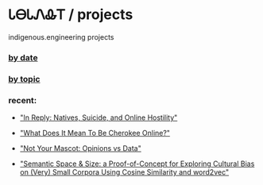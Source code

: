 # ᏓᎾᏓᏁᎲᎢ / projects

indigenous.engineering projects

### [by date](https://indigenousengineering.github.io/projects/by-date.html)

### [by topic](https://indigenousengineering.github.io/projects/by-topic.html)

### recent:

* ["In Reply: Natives, Suicide, and Online Hostility"](https://indigenous.engineering/projects/In-Reply.html)

* ["What Does It Mean To Be Cherokee Online?"](https://indigenous.engineering/projects/Cherokee-Online.html)

* ["Not Your Mascot: Opinions vs Data"](https://IndigenousEngineering.github.io/projects/Not_Your_Mascot.html)

* ["Semantic Space & Size: a Proof-of-Concept for Exploring Cultural Bias on (Very) Small Corpora Using Cosine Similarity and word2vec"](https://IndigenousEngineering.github.io/blog/posts/semantic_space_and_size.html)
